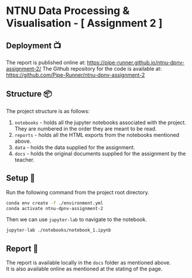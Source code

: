 # NTNU Data Processing & Visualisation - [ Assignment 2 ]
## Deployment 📺
The report is published online at: https://pipe-runner.github.io/ntnu-dpnv-assignment-2/
The Github repository for the code is available at: https://github.com/Pipe-Runner/ntnu-dpnv-assignment-2
## Structure 📦
The project structure is as follows:  
1. `notebooks` - holds all the jupyter notebooks associated with the project. They are numbered in the order they are meant to be read.
2. `reports` - holds all the HTML exports from the notebooks mentioned above.
3. `data` - holds the data supplied for the assignment.
4. `docs` - holds the original documents supplied for the assignment by the teacher.

## Setup 🔧
Run the following command from the project root directory.  
```bash
conda env create -f ./environment.yml
conda activate ntnu-dpnv-assignment-2
```
Then we can use `jupyter-lab` to navigate to the notebook.  
```bash
jupyter-lab ./notebooks/notebook_1.ipynb
```
## Report 📔
The report is available locally in the `docs` folder as mentioned above.  
It is also available online as mentioned at the stating of the page.
